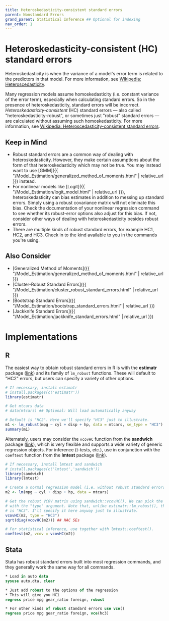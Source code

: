```yaml
---
title: Heteroskedasticity-consistent standard errors
parent: Nonstandard Errors
grand_parent: Statistical Inference ## Optional for indexing
nav_order: 1
---
```


# Heteroskedasticity-consistent (HC) standard errors

Heteroskedasticity is when the variance of a model's error term is related to the predictors in that model. For more information, see [Wikipedia: Heteroscedasticity](https://en.m.wikipedia.org/wiki/Heteroscedasticity).

Many regression models assume homoskedasticity (i.e. constant variance of the error term), especially when calculating standard errors. So in the presence of heteroskedasticity, standard errors will be incorrect. _Heteroskedasticity-consistent_ (HC) standard errors &mdash; also called "heteroskedasticity-robust", or sometimes just "robust" standard errors &mdash; are calculated without assuming such homoskedasticity. For more information, see [Wikipedia: Heteroscedasticity-consistent standard errors](https://en.wikipedia.org/wiki/Heteroscedasticity-consistent_standard_errors).

## Keep in Mind

- Robust standard errors are a common way of dealing with heteroskedasticity. However, they make certain assumptions about the form of that heteroskedasticity which may not be true. You may instead want to use [GMM]({{ "/Model_Estimation/generalized_method_of_moments.html" | relative_url }}) instead.
- For nonlinear models like [Logit]({{ "/Model_Estimation/logit_model.html" | relative_url }}), heteroskedasticity can bias estimates in addition to messing up standard errors. Simply using a robust covariance matrix will not eliminate this bias. Check the documentation of your nonlinear regression command to see whether its robust-error options also adjust for this bias. If not, consider other ways of dealing with heteroskedasticity besides robust errors.
- There are multiple kinds of robust standard errors, for example HC1, HC2, and HC3. Check in to the kind available to you in the commands you're using.

## Also Consider

- [Generalized Method of Moments]({{ "/Model_Estimation/generalized_method_of_moments.html" | relative_url }})
- [Cluster-Robust Standard Errors]({{ "/Model_Estimation/cluster_robust_standard_errors.html" | relative_url }})
- [Bootstrap Standard Errors]({{ "/Model_Estimation/bootstrap_standard_errors.html" | relative_url }})
- [Jackknife Standard Errors]({{ "/Model_Estimation/jackknife_standard_errors.html" | relative_url }})

# Implementations

## R

The easiest way to obtain robust standard errors in R is with the **estimatr** package ([link](https://declaredesign.org/r/estimatr/)) and its family of `lm_robust` functions. These will default to "HC2" errors, but users can specify a variety of other options.

```r
# If necessary, install estimatr
# install.packages(c('estimatr'))
library(estimatr)

# Get mtcars data
# data(mtcars) ## Optional: Will load automatically anyway

# Default is "HC2". Here we'll specify "HC3" just to illustrate.
m1 <- lm_robust(mpg ~ cyl + disp + hp, data = mtcars, se_type = "HC3")
summary(m1)

```

Alternately, users may consider the `vcovHC` function from the **sandwich** package ([link](https://cran.r-project.org/web/packages/sandwich/index.html)), which is very flexible and supports a wide variety of generic regression objects. For inference (t-tests, etc.), use in conjunction with the `coeftest` function from the **lmtest** package ([link](https://cran.r-project.org/web/packages/lmtest/index.html)).

```r
# If necessary, install lmtest and sandwich
# install.packages(c('lmtest','sandwich'))
library(sandwich)
library(lmtest)

# Create a normal regression model (i.e. without robust standard errors)
m2 <- lm(mpg ~ cyl + disp + hp, data = mtcars)

# Get the robust VCOV matrix using sandwich::vcovHC(). We can pick the kind of robust errors
# with the "type" argument. Note that, unlike estimatr::lm_robust(), the default this time
# is "HC3". I'll specify it here anyway just to illustrate.
vcovHC(m2, type = "HC3")
sqrt(diag(vcovHC(m2))) ## HAC SEs

# For statistical inference, use together with lmtest::coeftest().
coeftest(m2, vcov = vcovHC(m2))

```

## Stata

Stata has robust standard errors built into most regression commands, and they generally work the same way for all commands.

```stata
* Load in auto data
sysuse auto.dta, clear

* Just add robust to the options of the regression
* This will give you HC1
regress price mpg gear_ratio foreign, robust

* For other kinds of robust standard errors use vce()
regress price mpg gear_ratio foreign, vce(hc3)
```
